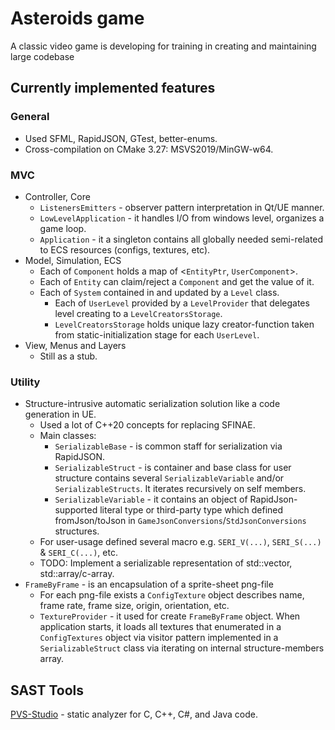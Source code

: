# Asteroids game
A classic video game is developing for training in creating and maintaining large codebase

## Currently implemented features
### General
* Used SFML, RapidJSON, GTest, better-enums.
* Cross-compilation on CMake 3.27: MSVS2019/MinGW-w64.
### MVC
* Controller, Core
  * `ListenersEmitters` - observer pattern interpretation in Qt/UE manner.
  * `LowLevelApplication` - it handles I/O from windows level, organizes a game loop.
  * `Application` - it a singleton contains all globally needed semi-related to ECS resources (configs, textures, etc). 
* Model, Simulation, ECS
    * Each of `Component` holds a map of <`EntityPtr`, `UserComponent`>.
    * Each of `Entity` can claim/reject a `Component` and get the value of it.
    * Each of `System` contained in and updated by a `Level` class.
      * Each of `UserLevel` provided by a `LevelProvider` 
        that delegates level creating to a `LevelCreatorsStorage`.
      * `LevelCreatorsStorage` holds unique lazy creator-function 
        taken from static-initialization stage for each `UserLevel`.
* View, Menus and Layers
  * Still as a stub.
  
### Utility
* Structure-intrusive automatic serialization solution like a code generation in UE.
  * Used a lot of C++20 concepts for replacing SFINAE.
  * Main classes:
    * `SerializableBase` - is common staff for serialization via RapidJSON.
    * `SerializableStruct` - is container and base class for user structure 
      contains several `SerializableVariable` and/or `SerializableStructs`.
      It iterates recursively on self members.
    * `SerializableVariable` - it contains an object of RapidJson-supported literal type 
      or third-party type which defined fromJson/toJson in `GameJsonConversions`/`StdJsonConversions` structures.
  * For user-usage defined several macro e.g. `SERI_V(...)`, `SERI_S(...)` & `SERI_C(...)`, etc. 
  * TODO: Implement a serializable representation of std::vector, std::array/c-array.   
* `FrameByFrame` - is an encapsulation of a sprite-sheet png-file
  * For each png-file exists a `ConfigTexture` object describes name, frame rate, 
    frame size, origin, orientation, etc.
  * `TextureProvider` - it used for create `FrameByFrame` object. 
    When application starts, it loads all textures that enumerated in a `ConfigTextures` object 
    via visitor pattern implemented in a `SerializableStruct` class via iterating on internal structure-members array. 

## SAST Tools
[PVS-Studio](https://pvs-studio.com/pvs-studio/?utm_source=website&utm_medium=github&utm_campaign=open_source) - static analyzer for C, C++, C#, and Java code.
